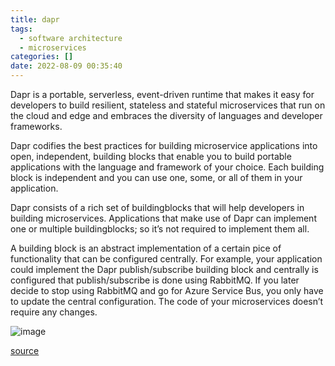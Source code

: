 ```yaml
---
title: dapr
tags:
  - software architecture
  - microservices
categories: []
date: 2022-08-09 00:35:40
---
```


Dapr is a portable, serverless, event-driven runtime that makes it easy for developers to build resilient, stateless and stateful microservices that run on the cloud and edge and embraces the diversity of languages and developer frameworks.

Dapr codifies the best practices for building microservice applications into open, independent, building blocks that enable you to build portable applications with the language and framework of your choice. Each building block is independent and you can use one, some, or all of them in your application.

Dapr consists of a rich set of buildingblocks that will help developers in building microservices. Applications that make use of Dapr can implement one or multiple buildingblocks; so it’s not required to implement them all.

A building block is an abstract implementation of a certain pice of functionality that can be configured centrally. For example, your application could implement the Dapr publish/subscribe building block and centrally is configured that publish/subscribe is done using RabbitMQ. If you later decide to stop using RabbitMQ and go for Azure Service Bus, you only have to update the central configuration. The code of your microservices doesn’t require any changes. 

![image](http://blog.ramons.digital/images/1660005609347.png)

[source](https://github.com/dapr/dapr)